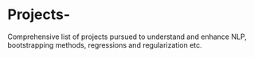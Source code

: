 # Projects-
Comprehensive list of projects pursued to understand and enhance NLP, bootstrapping methods, regressions and regularization etc.
